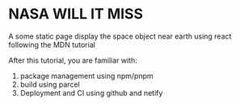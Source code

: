 # NASA WILL IT MISS

A some static page display the space object near earth using react following the MDN tutorial

After this tutorial, you are familiar with:

1. package management using npm/pnpm
2. build using parcel
3. Deployment and CI using github and netify
